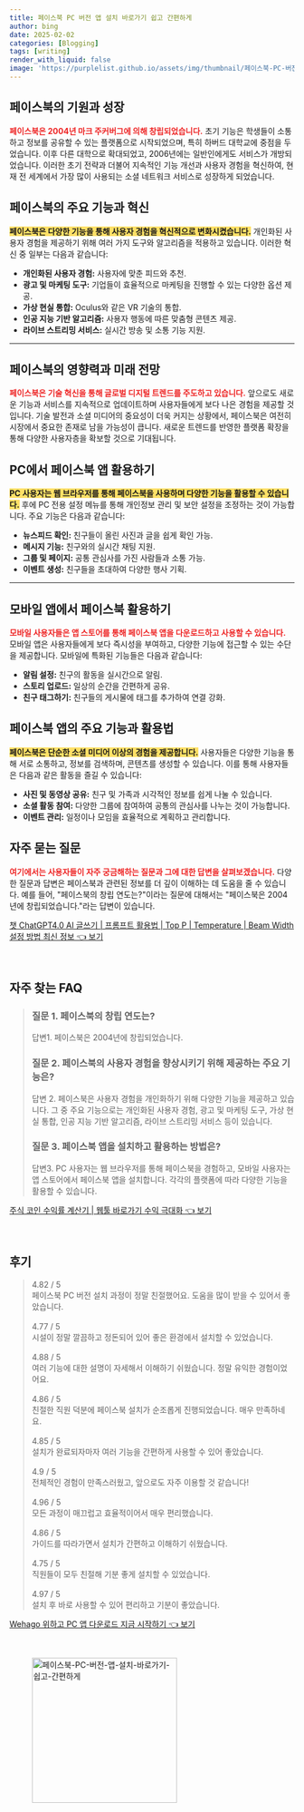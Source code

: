 ```yaml
---
title: 페이스북 PC 버전 앱 설치 바로가기 쉽고 간편하게
author: bing
date: 2025-02-02
categories: [Blogging]
tags: [writing]
render_with_liquid: false
image: 'https://purplelist.github.io/assets/img/thumbnail/페이스북-PC-버전-앱-설치-바로가기-쉽고-간편하게.webp'
---
```



<h2 id='페이스북-기원과-성장'>페이스북의 기원과 성장</h2>

<p><b><span style="color: #ee2323;">페이스북은 2004년 마크 주커버그에 의해 창립되었습니다.</span></b> 초기 기능은 학생들이 소통하고 정보를 공유할 수 있는 플랫폼으로 시작되었으며, 특히 하버드 대학교에 중점을 두었습니다. 이후 다른 대학으로 확대되었고, 2006년에는 일반인에게도 서비스가 개방되었습니다. 이러한 초기 전략과 더불어 지속적인 기능 개선과 사용자 경험을 혁신하여, 현재 전 세계에서 가장 많이 사용되는 소셜 네트워크 서비스로 성장하게 되었습니다.</p>

<h2 id='페이스북의-주요-기능과-혁신'>페이스북의 주요 기능과 혁신</h2>

<p><b><span style="background-color: #ffe066;">페이스북은 다양한 기능을 통해 사용자 경험을 혁신적으로 변화시켰습니다.</span></b> 개인화된 사용자 경험을 제공하기 위해 여러 가지 도구와 알고리즘을 적용하고 있습니다. 이러한 혁신 중 일부는 다음과 같습니다:</p>

<ul>
    <li><b>개인화된 사용자 경험:</b> 사용자에 맞춘 피드와 추천.</li>
    <li><b>광고 및 마케팅 도구:</b> 기업들이 효율적으로 마케팅을 진행할 수 있는 다양한 옵션 제공.</li>
    <li><b>가상 현실 통합:</b> Oculus와 같은 VR 기술의 통합.</li>
    <li><b>인공 지능 기반 알고리즘:</b> 사용자 행동에 따른 맞춤형 콘텐츠 제공.</li>
    <li><b>라이브 스트리밍 서비스:</b> 실시간 방송 및 소통 기능 지원.</li>
</ul>

<hr />

<h2 id='페이스북의-영향력과-미래-전망'>페이스북의 영향력과 미래 전망</h2>

<p><b><span style="color: #ee2323;">페이스북은 기술 혁신을 통해 글로벌 디지털 트렌드를 주도하고 있습니다.</span></b> 앞으로도 새로운 기능과 서비스를 지속적으로 업데이트하며 사용자들에게 보다 나은 경험을 제공할 것입니다. 기술 발전과 소셜 미디어의 중요성이 더욱 커지는 상황에서, 페이스북은 여전히 시장에서 중요한 존재로 남을 가능성이 큽니다. 새로운 트렌드를 반영한 플랫폼 확장을 통해 다양한 사용자층을 확보할 것으로 기대됩니다.</p>

<h2 id='PC에서-페이스북-앱-활용하기'>PC에서 페이스북 앱 활용하기</h2>

<p><b><span style="background-color: #ffe066;">PC 사용자는 웹 브라우저를 통해 페이스북을 사용하며 다양한 기능을 활용할 수 있습니다.</span></b> 후에 PC 전용 설정 메뉴를 통해 개인정보 관리 및 보안 설정을 조정하는 것이 가능합니다. 주요 기능은 다음과 같습니다:</p>

<ul>
    <li><b>뉴스피드 확인:</b> 친구들이 올린 사진과 글을 쉽게 확인 가능.</li>
    <li><b>메시지 기능:</b> 친구와의 실시간 채팅 지원.</li>
    <li><b>그룹 및 페이지:</b> 공통 관심사를 가진 사람들과 소통 가능.</li>
    <li><b>이벤트 생성:</b> 친구들을 초대하여 다양한 행사 기획.</li>
</ul>

<hr />

<h2 id='모바일-앱에서-페이스북-활용하기'>모바일 앱에서 페이스북 활용하기</h2>

<p><b><span style="color: #ee2323;">모바일 사용자들은 앱 스토어를 통해 페이스북 앱을 다운로드하고 사용할 수 있습니다.</span></b> 모바일 앱은 사용자들에게 보다 즉시성을 부여하고, 다양한 기능에 접근할 수 있는 수단을 제공합니다. 모바일에 특화된 기능들은 다음과 같습니다:</p>

<ul>
    <li><b>알림 설정:</b> 친구의 활동을 실시간으로 알림.</li>
    <li><b>스토리 업로드:</b> 일상의 순간을 간편하게 공유.</li>
    <li><b>친구 태그하기:</b> 친구들의 게시물에 태그를 추가하여 연결 강화.</li>
</ul>

<h2 id='페이스북-앱의-주요-기능과-활용법'>페이스북 앱의 주요 기능과 활용법</h2>

<p><b><span style="background-color: #ffe066;">페이스북은 단순한 소셜 미디어 이상의 경험을 제공합니다.</span></b> 사용자들은 다양한 기능을 통해 서로 소통하고, 정보를 검색하며, 콘텐츠를 생성할 수 있습니다. 이를 통해 사용자들은 다음과 같은 활동을 즐길 수 있습니다:</p>

<ul>
    <li><b>사진 및 동영상 공유:</b> 친구 및 가족과 시각적인 정보를 쉽게 나눌 수 있습니다.</li>
    <li><b>소셜 활동 참여:</b> 다양한 그룹에 참여하여 공통의 관심사를 나누는 것이 가능합니다.</li>
    <li><b>이벤트 관리:</b> 일정이나 모임을 효율적으로 계획하고 관리합니다.</li>
</ul>

<h2 id='자주-묻는-질문'>자주 묻는 질문</h2>

<p><b><span style="color: #ee2323;">여기에서는 사용자들이 자주 궁금해하는 질문과 그에 대한 답변을 살펴보겠습니다.</span></b> 다양한 질문과 답변은 페이스북과 관련된 정보를 더 깊이 이해하는 데 도움을 줄 수 있습니다. 예를 들어, "페이스북의 창립 연도는?"이라는 질문에 대해서는 "페이스북은 2004년에 창립되었습니다."라는 답변이 있습니다.</p>


<p><a class="click-button" title="챗 ChatGPT4.0 AI 글쓰기 | 프롬프트 활용법 | Top P | Temperature | Beam Width 설정 방법 최신 정보" href="https://purplelist.github.io/posts/%EC%B1%97-ChatGPT4.0-AI-%EA%B8%80%EC%93%B0%EA%B8%B0-%ED%94%84%EB%A1%AC%ED%94%84%ED%8A%B8-%ED%99%9C%EC%9A%A9%EB%B2%95-Top-P-Temperature-Beam-Width-%EC%84%A4%EC%A0%95-%EB%B0%A9%EB%B2%95-%EC%B5%9C%EC%8B%A0-%EC%A0%95%EB%B3%B4/" rel="dofollow">챗 ChatGPT4.0 AI 글쓰기 | 프롬프트 활용법 | Top P | Temperature | Beam Width 설정 방법 최신 정보 👈 보기</a></p><br>
<h2 id='자주_찾는_FAQ'>자주 찾는 FAQ</h2>
<div itemscope="" itemtype="https://schema.org/FAQPage">
<blockquote>
<div itemscope="" itemprop="mainEntity" itemtype="https://schema.org/Question">
<h3 itemprop="name">질문 1. 페이스북의 창립 연도는?</h3>
<div itemscope="" itemprop="acceptedAnswer" itemtype="https://schema.org/Answer">
<span itemprop="text">
<p>답변1. 페이스북은 2004년에 창립되었습니다.</p>
</span>
</div>
</div>
<div itemscope="" itemprop="mainEntity" itemtype="https://schema.org/Question">
<h3 itemprop="name">질문 2. 페이스북의 사용자 경험을 향상시키기 위해 제공하는 주요 기능은?</h3>
<div itemscope="" itemprop="acceptedAnswer" itemtype="https://schema.org/Answer">
<span itemprop="text">
<p>답변 2. 페이스북은 사용자 경험을 개인화하기 위해 다양한 기능을 제공하고 있습니다. 그 중 주요 기능으로는 개인화된 사용자 경험, 광고 및 마케팅 도구, 가상 현실 통합, 인공 지능 기반 알고리즘, 라이브 스트리밍 서비스 등이 있습니다.</p>
</span>
</div>
</div>
<div itemscope="" itemprop="mainEntity" itemtype="https://schema.org/Question">
<h3 itemprop="name">질문 3. 페이스북 앱을 설치하고 활용하는 방법은?</h3>
<div itemscope="" itemprop="acceptedAnswer" itemtype="https://schema.org/Answer">
<span itemprop="text">
<p>답변3. PC 사용자는 웹 브라우저를 통해 페이스북을 경험하고, 모바일 사용자는 앱 스토어에서 페이스북 앱을 설치합니다. 각각의 플랫폼에 따라 다양한 기능을 활용할 수 있습니다.</p>
</span>
</div>
</div>
</blockquote>
</div>
<p><a class="click-button" title="주식 코인 수익률 계산기 | 웹툴 바로가기 수익 극대화" href="https://purplelist.github.io/posts/%EC%A3%BC%EC%8B%9D-%EC%BD%94%EC%9D%B8-%EC%88%98%EC%9D%B5%EB%A5%A0-%EA%B3%84%EC%82%B0%EA%B8%B0-%EC%9B%B9%ED%88%B4-%EB%B0%94%EB%A1%9C%EA%B0%80%EA%B8%B0-%EC%88%98%EC%9D%B5-%EA%B7%B9%EB%8C%80%ED%99%94/" rel="dofollow">주식 코인 수익률 계산기 | 웹툴 바로가기 수익 극대화 👈 보기</a></p><br>
<h2 id='후기'>후기</h2>
<div itemscope itemtype="https://schema.org/Product">
  <blockquote>
  <div itemprop="review" itemscope itemtype="https://schema.org/Review">
      <div itemprop="reviewRating" itemscope itemtype="https://schema.org/Rating"> <span itemprop="ratingValue">4.82</span> / <span itemprop="bestRating">5</span> </div>
      <span itemprop="reviewBody">페이스북 PC 버전 설치 과정이 정말 친절했어요. 도움을 많이 받을 수 있어서 좋았습니다.</span>
  </div>
  <br>
  <div itemprop="review" itemscope itemtype="https://schema.org/Review">
      <div itemprop="reviewRating" itemscope itemtype="https://schema.org/Rating"> <span itemprop="ratingValue">4.77</span> / <span itemprop="bestRating">5</span> </div>
      <span itemprop="reviewBody">시설이 정말 깔끔하고 정돈되어 있어 좋은 환경에서 설치할 수 있었습니다.</span>
  </div>
  <br>
  <div itemprop="review" itemscope itemtype="https://schema.org/Review">
      <div itemprop="reviewRating" itemscope itemtype="https://schema.org/Rating"> <span itemprop="ratingValue">4.88</span> / <span itemprop="bestRating">5</span> </div>
      <span itemprop="reviewBody">여러 기능에 대한 설명이 자세해서 이해하기 쉬웠습니다. 정말 유익한 경험이었어요.</span>
  </div>
  <br>
  <div itemprop="review" itemscope itemtype="https://schema.org/Review">
      <div itemprop="reviewRating" itemscope itemtype="https://schema.org/Rating"> <span itemprop="ratingValue">4.86</span> / <span itemprop="bestRating">5</span> </div>
      <span itemprop="reviewBody">친절한 직원 덕분에 페이스북 설치가 순조롭게 진행되었습니다. 매우 만족하네요.</span>
  </div>
  <br>
  <div itemprop="review" itemscope itemtype="https://schema.org/Review">
      <div itemprop="reviewRating" itemscope itemtype="https://schema.org/Rating"> <span itemprop="ratingValue">4.85</span> / <span itemprop="bestRating">5</span> </div>
      <span itemprop="reviewBody">설치가 완료되자마자 여러 기능을 간편하게 사용할 수 있어 좋았습니다.</span>
  </div>
  <br>
  <div itemprop="review" itemscope itemtype="https://schema.org/Review">
      <div itemprop="reviewRating" itemscope itemtype="https://schema.org/Rating"> <span itemprop="ratingValue">4.9</span> / <span itemprop="bestRating">5</span> </div>
      <span itemprop="reviewBody">전체적인 경험이 만족스러웠고, 앞으로도 자주 이용할 것 같습니다!</span>
  </div>
  <br>
  <div itemprop="review" itemscope itemtype="https://schema.org/Review">
      <div itemprop="reviewRating" itemscope itemtype="https://schema.org/Rating"> <span itemprop="ratingValue">4.96</span> / <span itemprop="bestRating">5</span> </div>
      <span itemprop="reviewBody">모든 과정이 매끄럽고 효율적이어서 매우 편리했습니다.</span>
  </div>
  <br>
  <div itemprop="review" itemscope itemtype="https://schema.org/Review">
      <div itemprop="reviewRating" itemscope itemtype="https://schema.org/Rating"> <span itemprop="ratingValue">4.86</span> / <span itemprop="bestRating">5</span> </div>
      <span itemprop="reviewBody">가이드를 따라가면서 설치가 간편하고 이해하기 쉬웠습니다.</span>
  </div>
  <br>
  <div itemprop="review" itemscope itemtype="https://schema.org/Review">
      <div itemprop="reviewRating" itemscope itemtype="https://schema.org/Rating"> <span itemprop="ratingValue">4.75</span> / <span itemprop="bestRating">5</span> </div>
      <span itemprop="reviewBody">직원들이 모두 친절해 기분 좋게 설치할 수 있었습니다.</span>
  </div>
  <br>
  <div itemprop="review" itemscope itemtype="https://schema.org/Review">
      <div itemprop="reviewRating" itemscope itemtype="https://schema.org/Rating"> <span itemprop="ratingValue">4.97</span> / <span itemprop="bestRating">5</span> </div>
      <span itemprop="reviewBody">설치 후 바로 사용할 수 있어 편리하고 기분이 좋았습니다.</span>
  </div>
  </blockquote>
</div>
<p><a class="click-button" title="Wehago 위하고 PC 앱 다운로드 지금 시작하기" href="https://purplelist.github.io/posts/Wehago-%EC%9C%84%ED%95%98%EA%B3%A0-PC-%EC%95%B1-%EB%8B%A4%EC%9A%B4%EB%A1%9C%EB%93%9C-%EC%A7%80%EA%B8%88-%EC%8B%9C%EC%9E%91%ED%95%98%EA%B8%B0/" rel="dofollow">Wehago 위하고 PC 앱 다운로드 지금 시작하기 👈 보기</a></p><br>
<figure class="image"><img src="https://purplelist.github.io/assets/img/thumbnail/페이스북-PC-버전-앱-설치-바로가기-쉽고-간편하게.webp" alt="페이스북-PC-버전-앱-설치-바로가기-쉽고-간편하게" width="256" height="256"></figure>